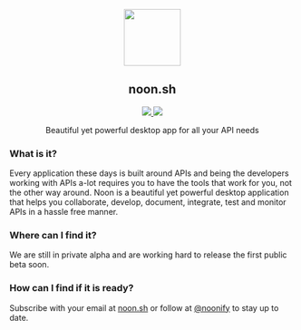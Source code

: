<p align="center">
  <img align="center" width="100" height="100" src="https://avatars1.githubusercontent.com/u/48139199?s=200&v=4">
  <h2 align="center">noon.sh</h2>
  
  <p align="center">
      <a href="http://noonify.github.io">
        <img src="https://img.shields.io/badge/Subscribe-Email-yellow.svg"/>
      </a>
      <a href="https://twitter.com/intent/user?screen_name=noonify">
        <img src="https://img.shields.io/badge/twitter-@noonify-blue.svg"/>
      </a>
  </p>
  <p align="center">Beautiful yet powerful desktop app for all your API needs</p>
</p>

### What is it?
Every application these days is built around APIs and being the developers working with APIs a-lot requires you to have the tools that work for you, not the other way around. Noon is a beautiful yet powerful desktop application that helps you collaborate, develop, document, integrate, test and monitor APIs in a hassle free manner.

### Where can I find it?
We are still in private alpha and are working hard to release the first public beta soon. 

### How can I find if it is ready?
Subscribe with your email at [noon.sh](http://noonify.github.io) or follow at [@noonify](https://twitter.com/noonify) to stay up to date.
